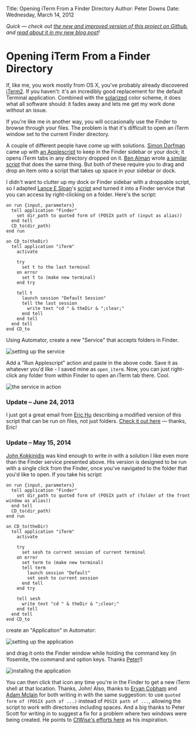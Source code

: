 Title: Opening iTerm From a Finder Directory
Author: Peter Downs
Date: Wednesday, March 14, 2012

*Quick — check out [the new and improved version of this project on Github](https://github.com/peterldowns/iterm2-finder-tools),
and [read about it in my new blog post](/posts/iterm2-finder-tools.html)!*

# Opening iTerm From a Finder Directory

If, like me, you work mostly from OS X, you've probably already discovered
[iTerm2][1]. If you haven't: it's an incredibly good replacement for the
default Terminal application. Combined with the [solarized][2] color scheme, it
does what all software should: it fades away and lets me get my work done
without an issue.

If you're like me in another way, you will occasionally use the Finder to
browse through your files. The problem is that it's difficult to open an iTerm
window set to the current Finder directory.

A couple of different people have come up with solutions. [Simon Dorfman][3]
came up with [an Applescript][4] to keep in the Finder sidebar or your dock; it
opens iTerm tabs in any directory dropped on it. [Ben Alman][5] wrote [a
similar script][6] that does the same thing. But both of these require you to
drag and drop an item onto a script that takes up space in your sidebar or
dock.

I didn't want to clutter up my dock or Finder sidebar with a droppable script,
so I adapted [Lance E Sloan][7]'s [script][8] and turned it into a Finder
service that you can access by right-clicking on a folder.  Here's the script:

```applescript
on run {input, parameters}
  tell application "Finder"
    set dir_path to quoted form of (POSIX path of (input as alias))
  end tell
  CD_to(dir_path)
end run

on CD_to(theDir)
  tell application "iTerm"
    activate

    try
      set t to the last terminal
    on error
      set t to (make new terminal)
    end try

    tell t
      launch session "Default Session"
      tell the last session
        write text "cd " & theDir & ";clear;"
      end tell
    end tell
  end tell
end CD_to
```

Using Automator, create a new "Service" that accepts folders in Finder.

![setting up the service][9]

Add a "Run Applescript" action and paste in the above code.  Save it as
whatever you'd like - I saved mine as `open_iterm`. Now, you can just
right-click any folder from within Finder to open an iTerm tab there. Cool.

![the service in action][10]

### Update – June 24, 2013

I just got a great email from [Eric Hu][11] describing
a modified version of this script that can be run on files, not just folders.
[Check it out here](https://gist.github.com/eric-hu/5846890) &mdash; thanks,
Eric!

### Update – May 15, 2014

[John Kokkinidis](http://sudoplz.eu/) was kind enough to write in with a
solution I like even more than the Finder service presented above. His version
is designed to be run with a single click from the Finder, once you've
navigated to the folder that you'd like to open. If you take his script:

```applescript
on run {input, parameters}
  tell application "Finder"
    set dir_path to quoted form of (POSIX path of (folder of the front window as alias))
  end tell
  CD_to(dir_path)
end run

on CD_to(theDir)
  tell application "iTerm"
    activate

    try
      set sesh to current session of current terminal
    on error
      set term to (make new terminal)
      tell term
        launch session "Default"
        set sesh to current session
      end tell
    end try

    tell sesh
      write text "cd " & theDir & ";clear;"
    end tell
  end tell
end CD_to
```

create an "Application" in Automator:

![setting up the application][12]

and drag it onto the Finder window while holding the command key (in Yosemite,
the command and option keys. Thanks [Peter](https://github.com/pjvandehaar)!)

![installing the application][13]

You can then click that icon any time you're in the Finder to get a new iTerm
shell at that location. Thanks, John! Also, thanks to [Eryan
Cobham](http://eryancobham.com/) and [Adam
Mclain](https://twitter.com/adammclain) for both writing in with the same
suggestion: to use `quoted form of (POSIX path of ...)` instead of `POSIX path
of ...`, allowing the script to work with directories including spaces. And a
big thanks to Peter Scott for writing in to suggest a fix for a problem where
two windows were being created. He points to [CtWise's efforts
here](http://www.alfredforum.com/topic/721-executing-iterm2-terminal-commands-in-current-shell/?hl=iterm)
as his inspiration.

[1]: http://www.iterm2.com/#/section/home
[2]: http://ethanschoonover.com/solarized
[3]: http://snippets.dzone.com/user/SimonDorfman
[4]: http://snippets.dzone.com/posts/show/961
[5]: http://benalman.com/
[6]: https://gist.github.com/905546
[7]: https://github.com/lsloan
[8]: https://gist.github.com/1265327
[9]: /static/img/applescript_service.jpg "Setting up the service"
[10]: /static/img/applescript_service_in_action.jpg "Using the new service"
[11]: https://github.com/eric-hu
[12]: /static/img/applescript_kokkinidis_application.jpg "Setting up the application"
[13]: /static/img/applescript_kokkinidis_install.gif "Installing the application"
